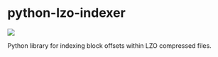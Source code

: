 python-lzo-indexer
==================

![](https://travis-ci.org/duedil-ltd/python-lzo-indexer.png)

Python library for indexing block offsets within LZO compressed files.
